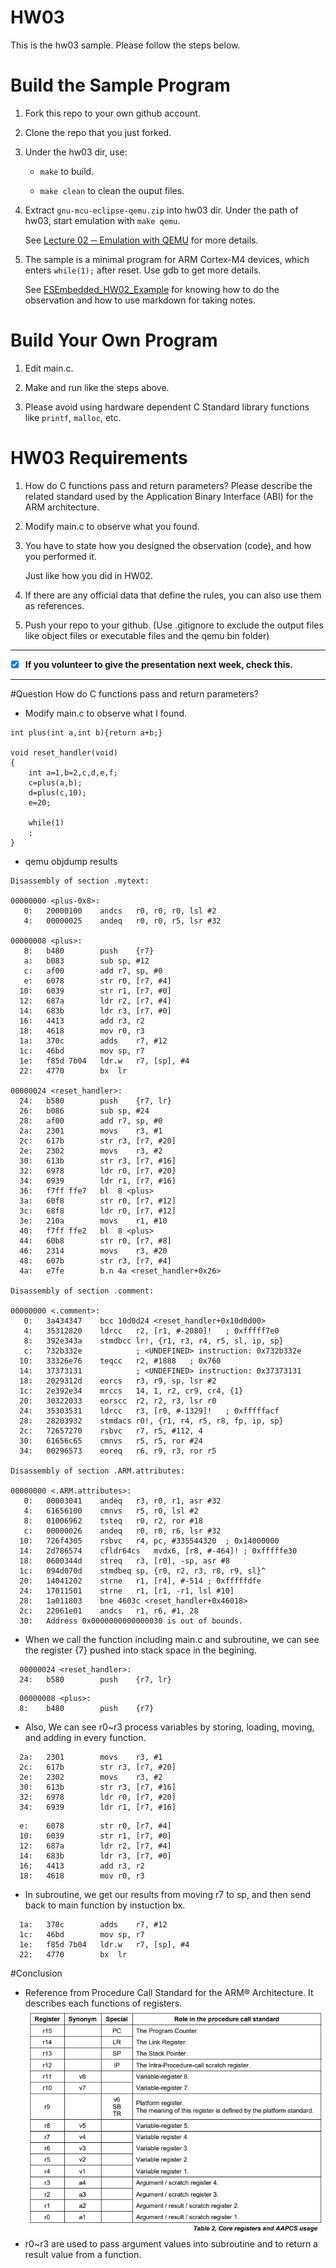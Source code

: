 HW03
===
This is the hw03 sample. Please follow the steps below.

# Build the Sample Program

1. Fork this repo to your own github account.

2. Clone the repo that you just forked.

3. Under the hw03 dir, use:

	* `make` to build.

	* `make clean` to clean the ouput files.

4. Extract `gnu-mcu-eclipse-qemu.zip` into hw03 dir. Under the path of hw03, start emulation with `make qemu`.

	See [Lecture 02 ─ Emulation with QEMU] for more details.

5. The sample is a minimal program for ARM Cortex-M4 devices, which enters `while(1);` after reset. Use gdb to get more details.

	See [ESEmbedded_HW02_Example] for knowing how to do the observation and how to use markdown for taking notes.

# Build Your Own Program

1. Edit main.c.

2. Make and run like the steps above.

3. Please avoid using hardware dependent C Standard library functions like `printf`, `malloc`, etc.

# HW03 Requirements

1. How do C functions pass and return parameters? Please describe the related standard used by the Application Binary Interface (ABI) for the ARM architecture.

2. Modify main.c to observe what you found.

3. You have to state how you designed the observation (code), and how you performed it.

	Just like how you did in HW02.

3. If there are any official data that define the rules, you can also use them as references.

4. Push your repo to your github. (Use .gitignore to exclude the output files like object files or executable files and the qemu bin folder)

[Lecture 02 ─ Emulation with QEMU]: http://www.nc.es.ncku.edu.tw/course/embedded/02/#Emulation-with-QEMU
[ESEmbedded_HW02_Example]: https://github.com/vwxyzjimmy/ESEmbedded_HW02_Example

--------------------

- [x] **If you volunteer to give the presentation next week, check this.**

--------------------

#Question
How do C functions pass and return parameters?
* Modify main.c to observe what I found.
```
int plus(int a,int b){return a+b;}
 
void reset_handler(void)  
{ 
    int a=1,b=2,c,d,e,f;  
    c=plus(a,b);  
    d=plus(c,10); 
    e=20;
 
    while(1)
	;  
}
```
* qemu objdump results
```
Disassembly of section .mytext:

00000000 <plus-0x8>:
   0:	20000100 	andcs	r0, r0, r0, lsl #2
   4:	00000025 	andeq	r0, r0, r5, lsr #32

00000008 <plus>:
   8:	b480      	push	{r7}
   a:	b083      	sub	sp, #12
   c:	af00      	add	r7, sp, #0
   e:	6078      	str	r0, [r7, #4]
  10:	6039      	str	r1, [r7, #0]
  12:	687a      	ldr	r2, [r7, #4]
  14:	683b      	ldr	r3, [r7, #0]
  16:	4413      	add	r3, r2
  18:	4618      	mov	r0, r3
  1a:	370c      	adds	r7, #12
  1c:	46bd      	mov	sp, r7
  1e:	f85d 7b04 	ldr.w	r7, [sp], #4
  22:	4770      	bx	lr

00000024 <reset_handler>:
  24:	b580      	push	{r7, lr}
  26:	b086      	sub	sp, #24
  28:	af00      	add	r7, sp, #0
  2a:	2301      	movs	r3, #1
  2c:	617b      	str	r3, [r7, #20]
  2e:	2302      	movs	r3, #2
  30:	613b      	str	r3, [r7, #16]
  32:	6978      	ldr	r0, [r7, #20]
  34:	6939      	ldr	r1, [r7, #16]
  36:	f7ff ffe7 	bl	8 <plus>
  3a:	60f8      	str	r0, [r7, #12]
  3c:	68f8      	ldr	r0, [r7, #12]
  3e:	210a      	movs	r1, #10
  40:	f7ff ffe2 	bl	8 <plus>
  44:	60b8      	str	r0, [r7, #8]
  46:	2314      	movs	r3, #20
  48:	607b      	str	r3, [r7, #4]
  4a:	e7fe      	b.n	4a <reset_handler+0x26>

Disassembly of section .comment:

00000000 <.comment>:
   0:	3a434347 	bcc	10d0d24 <reset_handler+0x10d0d00>
   4:	35312820 	ldrcc	r2, [r1, #-2080]!	; 0xfffff7e0
   8:	392e343a 	stmdbcc	lr!, {r1, r3, r4, r5, sl, ip, sp}
   c:	732b332e 			; <UNDEFINED> instruction: 0x732b332e
  10:	33326e76 	teqcc	r2, #1888	; 0x760
  14:	37373131 			; <UNDEFINED> instruction: 0x37373131
  18:	2029312d 	eorcs	r3, r9, sp, lsr #2
  1c:	2e392e34 	mrccs	14, 1, r2, cr9, cr4, {1}
  20:	30322033 	eorscc	r2, r2, r3, lsr r0
  24:	35303531 	ldrcc	r3, [r0, #-1329]!	; 0xfffffacf
  28:	28203932 	stmdacs	r0!, {r1, r4, r5, r8, fp, ip, sp}
  2c:	72657270 	rsbvc	r7, r5, #112, 4
  30:	61656c65 	cmnvs	r5, r5, ror #24
  34:	00296573 	eoreq	r6, r9, r3, ror r5

Disassembly of section .ARM.attributes:

00000000 <.ARM.attributes>:
   0:	00003041 	andeq	r3, r0, r1, asr #32
   4:	61656100 	cmnvs	r5, r0, lsl #2
   8:	01006962 	tsteq	r0, r2, ror #18
   c:	00000026 	andeq	r0, r0, r6, lsr #32
  10:	726f4305 	rsbvc	r4, pc, #335544320	; 0x14000000
  14:	2d786574 	cfldr64cs	mvdx6, [r8, #-464]!	; 0xfffffe30
  18:	0600344d 	streq	r3, [r0], -sp, asr #8
  1c:	094d070d 	stmdbeq	sp, {r0, r2, r3, r8, r9, sl}^
  20:	14041202 	strne	r1, [r4], #-514	; 0xfffffdfe
  24:	17011501 	strne	r1, [r1, -r1, lsl #10]
  28:	1a011803 	bne	4603c <reset_handler+0x46018>
  2c:	22061e01 	andcs	r1, r6, #1, 28
  30:	Address 0x0000000000000030 is out of bounds.
```
* When we call the function including main.c and subroutine, we can see the register {7} pushed into stack space in the begining.
```
  00000024 <reset_handler>:
  24:	b580      	push	{r7, lr}
```
```
  00000008 <plus>:
  8:	b480      	push	{r7}
```
* Also, We can see r0~r3 process variables by storing, loading, moving, and adding in every function.
```
  2a:	2301      	movs	r3, #1
  2c:	617b      	str	r3, [r7, #20]
  2e:	2302      	movs	r3, #2
  30:	613b      	str	r3, [r7, #16]
  32:	6978      	ldr	r0, [r7, #20]
  34:	6939      	ldr	r1, [r7, #16]
```
```
  e:	6078      	str	r0, [r7, #4]
  10:	6039      	str	r1, [r7, #0]
  12:	687a      	ldr	r2, [r7, #4]
  14:	683b      	ldr	r3, [r7, #0]
  16:	4413      	add	r3, r2
  18:	4618      	mov	r0, r3
```
* In subroutine, we get our results from moving r7 to sp, and then send back to main function by instuction bx.
```
  1a:	370c      	adds	r7, #12
  1c:	46bd      	mov	sp, r7
  1e:	f85d 7b04 	ldr.w	r7, [sp], #4
  22:	4770      	bx	lr
```
#Conclusion
* Reference from Procedure Call Standard for the ARM® Architecture. It describes each functions of registers.
![image](https://github.com/P86071244/ESEmbedded_HW03/blob/master/AAPCS%20core%20registers.jpg)
* r0~r3 are used to pass argument values into subroutine and to return a result value from a function.

